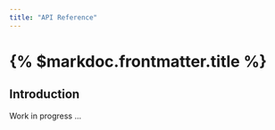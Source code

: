 ```yaml
---
title: "API Reference"
---
```


# {% $markdoc.frontmatter.title %}

## Introduction

Work in progress ...
